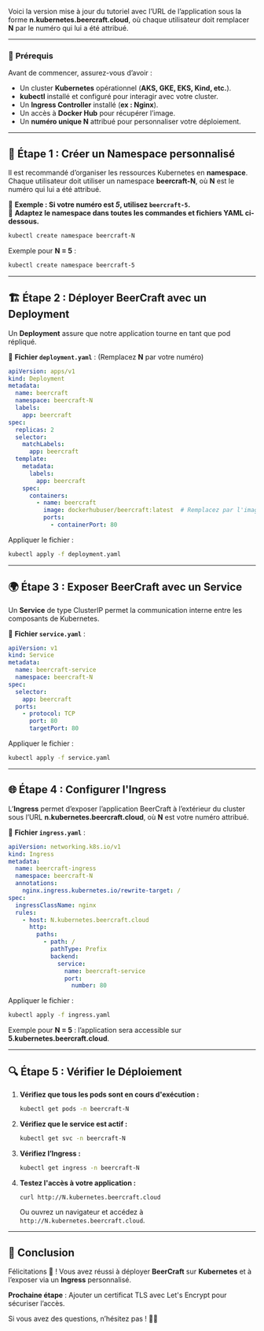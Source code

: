 Voici la version mise à jour du tutoriel avec l’URL de l’application sous la forme **n.kubernetes.beercraft.cloud**, où chaque utilisateur doit remplacer **N** par le numéro qui lui a été attribué.

---

### 📌 **Prérequis**
Avant de commencer, assurez-vous d’avoir :
- Un cluster **Kubernetes** opérationnel (**AKS, GKE, EKS, Kind, etc.**).
- **kubectl** installé et configuré pour interagir avec votre cluster.
- Un **Ingress Controller** installé (**ex : Nginx**).
- Un accès à **Docker Hub** pour récupérer l’image.
- Un **numéro unique N** attribué pour personnaliser votre déploiement.

---

## 🚀 **Étape 1 : Créer un Namespace personnalisé**
Il est recommandé d’organiser les ressources Kubernetes en **namespace**. Chaque utilisateur doit utiliser un namespace **beercraft-N**, où **N** est le numéro qui lui a été attribué.

🔹 **Exemple : Si votre numéro est *5*, utilisez `beercraft-5`.**  
🔹 **Adaptez le namespace dans toutes les commandes et fichiers YAML ci-dessous.**

```sh
kubectl create namespace beercraft-N
```

Exemple pour **N = 5** :

```sh
kubectl create namespace beercraft-5
```

---

## 🏗 **Étape 2 : Déployer BeerCraft avec un Deployment**
Un **Deployment** assure que notre application tourne en tant que pod répliqué.

📌 **Fichier `deployment.yaml`** : (Remplacez **N** par votre numéro)

```yaml
apiVersion: apps/v1
kind: Deployment
metadata:
  name: beercraft
  namespace: beercraft-N
  labels:
    app: beercraft
spec:
  replicas: 2
  selector:
    matchLabels:
      app: beercraft
  template:
    metadata:
      labels:
        app: beercraft
    spec:
      containers:
        - name: beercraft
          image: dockerhubuser/beercraft:latest  # Remplacez par l'image réelle
          ports:
            - containerPort: 80
```

Appliquer le fichier :

```sh
kubectl apply -f deployment.yaml
```

---

## 🌍 **Étape 3 : Exposer BeerCraft avec un Service**
Un **Service** de type ClusterIP permet la communication interne entre les composants de Kubernetes.

📌 **Fichier `service.yaml`** :

```yaml
apiVersion: v1
kind: Service
metadata:
  name: beercraft-service
  namespace: beercraft-N
spec:
  selector:
    app: beercraft
  ports:
    - protocol: TCP
      port: 80
      targetPort: 80
```

Appliquer le fichier :

```sh
kubectl apply -f service.yaml
```

---

## 🌐 **Étape 4 : Configurer l'Ingress**
L’**Ingress** permet d’exposer l’application BeerCraft à l’extérieur du cluster sous l’URL **n.kubernetes.beercraft.cloud**, où **N** est votre numéro attribué.

📌 **Fichier `ingress.yaml`** :

```yaml
apiVersion: networking.k8s.io/v1
kind: Ingress
metadata:
  name: beercraft-ingress
  namespace: beercraft-N
  annotations:
    nginx.ingress.kubernetes.io/rewrite-target: /
spec:
  ingressClassName: nginx
  rules:
    - host: N.kubernetes.beercraft.cloud
      http:
        paths:
          - path: /
            pathType: Prefix
            backend:
              service:
                name: beercraft-service
                port:
                  number: 80
```

Appliquer le fichier :

```sh
kubectl apply -f ingress.yaml
```

Exemple pour **N = 5** : l’application sera accessible sur **5.kubernetes.beercraft.cloud**.

---

## 🔍 **Étape 5 : Vérifier le Déploiement**
1. **Vérifiez que tous les pods sont en cours d'exécution :**
   ```sh
   kubectl get pods -n beercraft-N
   ```

2. **Vérifiez que le service est actif :**
   ```sh
   kubectl get svc -n beercraft-N
   ```

3. **Vérifiez l’Ingress :**
   ```sh
   kubectl get ingress -n beercraft-N
   ```

4. **Testez l'accès à votre application :**
   ```sh
   curl http://N.kubernetes.beercraft.cloud
   ```
   Ou ouvrez un navigateur et accédez à `http://N.kubernetes.beercraft.cloud`.

---

## 🎯 **Conclusion**
Félicitations 🎉 ! Vous avez réussi à déployer **BeerCraft** sur **Kubernetes** et à l’exposer via un **Ingress** personnalisé.

**Prochaine étape** : Ajouter un certificat TLS avec Let's Encrypt pour sécuriser l’accès.

Si vous avez des questions, n’hésitez pas ! 🚀🍻